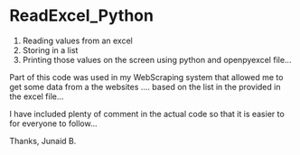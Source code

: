 # ReadExcel_Python
1. Reading values from an excel
2. Storing in a list
3. Printing those values on the screen using python and openpyexcel file...


Part of this code was used in my WebScraping system that allowed me to get some data from a the websites .... based on the list in the provided in the excel file...

I have included plenty of comment in the actual code so that it is easier to for everyone to follow...

Thanks,
Junaid B.


